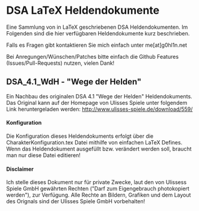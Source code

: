 # DSA LaTeX Heldendokumente #

Eine Sammlung von in LaTeX geschriebenen DSA Heldendokumenten.
Im Folgenden sind die hier verfügbaren Heldendokumente kurz beschrieben.

Falls es Fragen gibt kontaktieren Sie mich einfach unter me[at]g0hl1n.net

Bei Anregungen/Wünschen/Patches bitte einfach die Github Features (Issues/Pull-Requests) nutzen, vielen Dank!

## DSA_4.1_WdH - "Wege der Helden" ##
Ein Nachbau des originalen DSA 4.1 "Wege der Helden" Heldendokuments.
Das Original kann auf der Homepage von Ulisses Spiele unter folgendem Link heruntergeladen werden: http://www.ulisses-spiele.de/download/559/

#### Konfiguration ####
Die Konfiguration dieses Heldendokuments erfolgt über die CharakterKonfiguration.tex Datei mithilfe von einfachen LaTeX Defines.
Wenn das Heldendokument ausgefüllt bzw. verändert werden soll, braucht man nur diese Datei editieren!

#### Disclaimer ####
Ich stelle dieses Dokument nur für private Zwecke, laut den von Ulissess Spiele GmbH gewährten Rechten ("Darf zum Eigengebrauch photokopiert werden"), zur Verfügung.
Alle Rechte an Bildern, Grafiken und dem Layout des Orignals sind der Ulisses Spiele GmbH vorbehalten!
